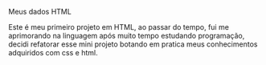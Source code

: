 Meus dados HTML

Este é meu primeiro projeto em HTML, ao passar do tempo, fui me aprimorando na linguagem
após muito tempo estudando programação, decidi refatorar esse mini projeto botando em pratica
meus conhecimentos adquiridos com css e html.
